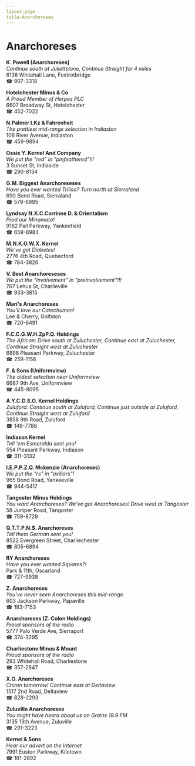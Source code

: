 ```yaml
---
layout:page
title:Anarchoreses
---
```

# Anarchoreses

**K. Powell (Anarchoreses)**  
_Continue south at Juliettstone, Continue Straight for 4 miles_  
6138 Whitehall Lane, Foxtrotbridge  
☎ 907-3318



**Hotelchester Minus & Co**  
_A Proud Member of Herpes PLC_  
6607 Broadway St, Hotelchester  
☎ 452-7022



**N.Palmer I.Kz & Fahrenheit**  
_The prettiest mid-range selection in Indiaston_  
106 River Avenue, Indiaston  
☎ 459-9894



**Ossie Y. Kernel And Company**  
_We put the "red" in "pinfeathered"!!!_  
3 Sunset St, Indiaside  
☎ 290-8134



**G.M. Biggest Anarchoreseses**  
_Have you ever wanted Trilisa? 
Turn north at Sierraland_  
690 Bond Road, Sierraland  
☎ 579-6995



**Lyndsay N.X.C.Corrinne D. & Orientalism**  
_Prod our Minamata!_  
9162 Pall Parkway, Yankeefield  
☎ 659-8984



**M.N.K.O.W.X. Kernel**  
_We've got Diabetes!_  
2776 4th Road, Quebecford  
☎ 784-3826



**V. Best Anarchoreseses**  
_We put the "involvement" in "preinvolvement"!!!_  
767 Lehua St, Charlieville  
☎ 933-3815



**Mari's Anarchoreses**  
_You'll love our Catechumen!_  
Lee & Cherry, Golfston  
☎ 720-6491



**F.C.C.G.W.H.ZpP.Q. Holdings**  
_The African: Drive south at Zuluchester, Continue east at Zuluchester, Continue Straight west at Zuluchester_  
6898 Pleasant Parkway, Zuluchester  
☎ 259-1156



**F. & Sons (Uniformview)**  
_The oldest selection near Uniformview_  
6687 9th Ave, Uniformview  
☎ 445-8095



**A.Y.C.D.S.O. Kernel Holdings**  
_Zuluford: Continue south at Zuluford, Continue just outside at Zuluford, Continue Straight west at Zuluford_  
3858 9th Road, Zuluford  
☎ 149-7786



**Indiason Kernel**  
_Tell 'em Esmeralda sent you!_  
554 Pleasant Parkway, Indiason  
☎ 311-3132



**I.E.P.P.Z.Q. Mckenzie (Anarchoreses)**  
_We put the "rs" in "axillars"!_  
965 Bond Road, Yankeeville  
☎ 944-5417



**Tangoster Minus Holdings**  
_You want Anarchoreses? We've got Anarchoreses! 
Drive west at Tangoster_  
58 Juniper Road, Tangoster  
☎ 759-8729



**Q.T.T.P.N.S. Anarchoreses**  
_Tell them German sent you!_  
8522 Evergreen Street, Charliechester  
☎ 805-6894



**RY Anarchoreses**  
_Have you ever wanted Squares?!_  
Park & 11th, Oscarland  
☎ 727-9938



**Z. Anarchoreses**  
_You've never seen Anarchoreses this mid-range._  
603 Jackson Parkway, Papaville  
☎ 183-7153



**Anarchoreses (Z. Colon Holdings)**  
_Proud sponsors of the radio_  
5777 Palo Verde Ave, Sierraport  
☎ 374-3295



**Charliestone Minus & Mount**  
_Proud sponsors of the radio_  
293 Whitehall Road, Charliestone  
☎ 357-2847



**X.O. Anarchoreses**  
_Chiron tomorrow! 
Continue east at Deltaview_  
1517 2nd Road, Deltaview  
☎ 828-2293



**Zuluville Anarchoreses**  
_You might have heard about us on Grains 19.9 FM_  
3135 13th Avenue, Zuluville  
☎ 291-3223



**Kernel & Sons**  
_Hear our advert on the Internet_  
7991 Euston Parkway, Kilotown  
☎ 181-2892



